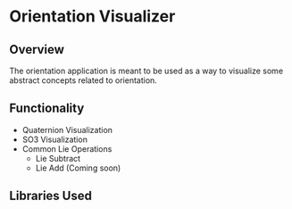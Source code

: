 # Orientation Visualizer
## Overview
The orientation application is meant to be used as a way to visualize some abstract concepts related to orientation.
## Functionality
- Quaternion Visualization
- SO3 Visualization
- Common Lie Operations
  - Lie Subtract
  - Lie Add (Coming soon)
## Libraries Used
